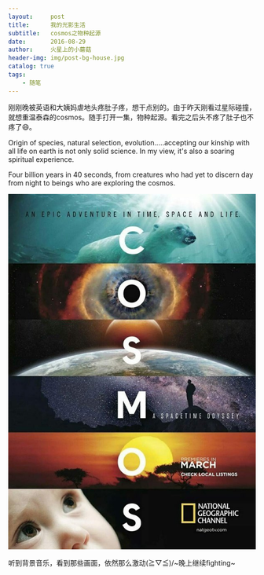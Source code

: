 ```yaml
---
layout:     post
title:      我的光影生活
subtitle:   cosmos之物种起源
date:       2016-08-29
author:     火星上的小蘑菇
header-img: img/post-bg-house.jpg
catalog: true
tags:
    - 随笔
---
```


刚刚晚被英语和大姨妈虐地头疼肚子疼，想干点别的。由于昨天刚看过星际碰撞，就想重温泰森的cosmos。随手打开一集，物种起源。看完之后头不疼了肚子也不疼了😄。

Origin of species, natural selection, evolution.....accepting our kinship with all life on earth is not only solid science. In my view, it's also a soaring spiritual experience.

Four billion years in 40 seconds, from creatures who had yet to discern day from night to beings who are exploring the cosmos.

![](https://raw.githubusercontent.com/wuxiaoxiong1990/pic/master/005BYqpgly1g13wqxd5txj30go0ny78s.jpg)

听到背景音乐，看到那些画面，依然那么激动\(≧▽≦)/~晚上继续fighting~
